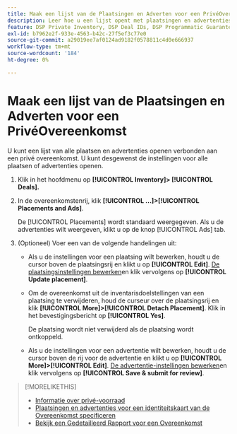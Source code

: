 ```yaml
---
title: Maak een lijst van de Plaatsingen en Adverten voor een PrivéOvereenkomst
description: Leer hoe u een lijst opent met plaatsingen en advertenties die bij een persoonlijke deal horen.
feature: DSP Private Inventory, DSP Deal IDs, DSP Programmatic Guaranteed Deals
exl-id: b7962e2f-933e-4563-b42c-27f5ef3c77e0
source-git-commit: a29019ee7af0124ad9182f0578811c4d0e666937
workflow-type: tm+mt
source-wordcount: '184'
ht-degree: 0%

---
```


# Maak een lijst van de Plaatsingen en Adverten voor een PrivéOvereenkomst

U kunt een lijst van alle plaatsen en advertenties openen verbonden aan een privé overeenkomst. U kunt desgewenst de instellingen voor alle plaatsen of advertenties openen.

1. Klik in het hoofdmenu op **[!UICONTROL Inventory]> [!UICONTROL Deals].**

1. In de overeenkomstenrij, klik  **[!UICONTROL ...]>[!UICONTROL Placements and Ads]**.

   De [!UICONTROL Placements] wordt standaard weergegeven. Als u de advertenties wilt weergeven, klikt u op de knop [!UICONTROL Ads] tab.

1. (Optioneel) Voer een van de volgende handelingen uit:

   * Als u de instellingen voor een plaatsing wilt bewerken, houdt u de cursor boven de plaatsingsrij en klikt u op **[!UICONTROL Edit]**. [De plaatsingsinstellingen bewerken](/help/dsp/campaign-management/placements/placement-settings.md)en klik vervolgens op **[!UICONTROL Update placement]**.

   * Om de overeenkomst uit de inventarisdoelstellingen van een plaatsing te verwijderen, houd de curseur over de plaatsingsrij en klik **[!UICONTROL More]>[!UICONTROL Detach Placement]**. Klik in het bevestigingsbericht op **[!UICONTROL Yes]**.

      De plaatsing wordt niet verwijderd als de plaatsing wordt ontkoppeld.

   * Als u de instellingen voor een advertentie wilt bewerken, houdt u de cursor boven de rij voor de advertentie en klikt u op **[!UICONTROL More]>[!UICONTROL Edit]**. [De advertentie-instellingen bewerken](/help/dsp/campaign-management/ads/ad-edit.md)en klik vervolgens op **[!UICONTROL Save & submit for review]**.

>[!MORELIKETHIS]
>
>* [Informatie over privé-voorraad](private-inventory-about.md)
>* [Plaatsingen en advertenties voor een identiteitskaart van de Overeenkomst specificeren](deal-id-attach-placements.md)
>* [Bekijk een Gedetailleerd Rapport voor een Overeenkomst](deal-view-report.md)

